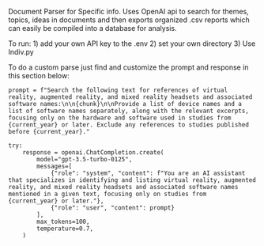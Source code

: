 Document Parser for Specific info. Uses OpenAI api to search for themes, topics, ideas in documents and then exports organized .csv reports which can easily be compiled into a database for analysis. 



To run: 1) add your own API key to the .env 
2) set your own directory
3) Use Indiv.py

To do a custom parse just find and customize the prompt and response in this section below:

    prompt = f"Search the following text for references of virtual reality, augmented reality, and mixed reality headsets and associated software names:\n\n{chunk}\n\nProvide a list of device names and a list of software names separately, along with the relevant excerpts, focusing only on the hardware and software used in studies from {current_year} or later. Exclude any references to studies published before {current_year}."
    
    try:
        response = openai.ChatCompletion.create(
            model="gpt-3.5-turbo-0125",
            messages=[
                {"role": "system", "content": f"You are an AI assistant that specializes in identifying and listing virtual reality, augmented reality, and mixed reality headsets and associated software names mentioned in a given text, focusing only on studies from {current_year} or later."},
                {"role": "user", "content": prompt}
            ],
            max_tokens=100,
            temperature=0.7,
        )
